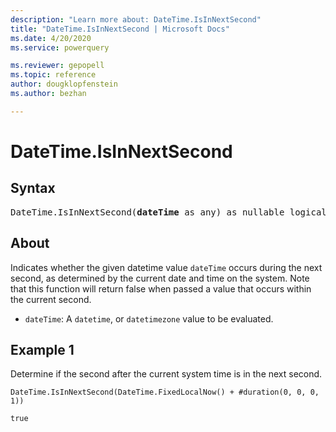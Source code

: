 ```yaml
---
description: "Learn more about: DateTime.IsInNextSecond"
title: "DateTime.IsInNextSecond | Microsoft Docs"
ms.date: 4/20/2020
ms.service: powerquery

ms.reviewer: gepopell
ms.topic: reference
author: dougklopfenstein
ms.author: bezhan

---
```

# DateTime.IsInNextSecond

## Syntax

<pre>
DateTime.IsInNextSecond(<b>dateTime</b> as any) as nullable logical
</pre>
  
## About  
Indicates whether the given datetime value `dateTime` occurs during the next second, as determined by the current date and time on the system. Note that this function will return false when passed a value that occurs within the current second. <ul> <li><code>dateTime</code>: A <code>datetime</code>, or <code>datetimezone</code> value to be evaluated.</li> </ul>

## Example 1
Determine if the second after the current system time is in the next second.

```powerquery-m
DateTime.IsInNextSecond(DateTime.FixedLocalNow() + #duration(0, 0, 0, 1))
```

`true`

